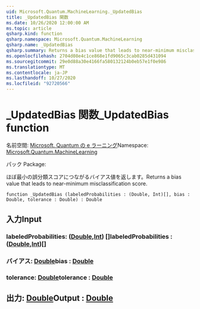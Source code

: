 ```yaml
---
uid: Microsoft.Quantum.MachineLearning._UpdatedBias
title: _UpdatedBias 関数
ms.date: 10/26/2020 12:00:00 AM
ms.topic: article
qsharp.kind: function
qsharp.namespace: Microsoft.Quantum.MachineLearning
qsharp.name: _UpdatedBias
qsharp.summary: Returns a bias value that leads to near-minimum misclassification score.
ms.openlocfilehash: 2704d08e4c1ce868e1fd9065c3cab0285d431094
ms.sourcegitcommit: 29e0d88a30e4166fa580132124b0eb57e1f0e986
ms.translationtype: MT
ms.contentlocale: ja-JP
ms.lasthandoff: 10/27/2020
ms.locfileid: "92720566"
---
```

# <a name="_updatedbias-function"></a><span data-ttu-id="5c1d1-102">_UpdatedBias 関数</span><span class="sxs-lookup"><span data-stu-id="5c1d1-102">_UpdatedBias function</span></span>

<span data-ttu-id="5c1d1-103">名前空間: [Microsoft. Quantum の e ラーニング](xref:Microsoft.Quantum.MachineLearning)</span><span class="sxs-lookup"><span data-stu-id="5c1d1-103">Namespace: [Microsoft.Quantum.MachineLearning](xref:Microsoft.Quantum.MachineLearning)</span></span>

<span data-ttu-id="5c1d1-104">パック [](https://nuget.org/packages/)</span><span class="sxs-lookup"><span data-stu-id="5c1d1-104">Package: [](https://nuget.org/packages/)</span></span>


<span data-ttu-id="5c1d1-105">ほぼ最小の誤分類スコアにつながるバイアス値を返します。</span><span class="sxs-lookup"><span data-stu-id="5c1d1-105">Returns a bias value that leads to near-minimum misclassification score.</span></span>

```qsharp
function _UpdatedBias (labeledProbabilities : (Double, Int)[], bias : Double, tolerance : Double) : Double
```


## <a name="input"></a><span data-ttu-id="5c1d1-106">入力</span><span class="sxs-lookup"><span data-stu-id="5c1d1-106">Input</span></span>

### <a name="labeledprobabilities--doubleint"></a><span data-ttu-id="5c1d1-107">labeledProbabilities: ([Double](xref:microsoft.quantum.lang-ref.double),[Int](xref:microsoft.quantum.lang-ref.int)) []</span><span class="sxs-lookup"><span data-stu-id="5c1d1-107">labeledProbabilities : ([Double](xref:microsoft.quantum.lang-ref.double),[Int](xref:microsoft.quantum.lang-ref.int))[]</span></span>




### <a name="bias--double"></a><span data-ttu-id="5c1d1-108">バイアス: [Double](xref:microsoft.quantum.lang-ref.double)</span><span class="sxs-lookup"><span data-stu-id="5c1d1-108">bias : [Double](xref:microsoft.quantum.lang-ref.double)</span></span>




### <a name="tolerance--double"></a><span data-ttu-id="5c1d1-109">tolerance: [Double](xref:microsoft.quantum.lang-ref.double)</span><span class="sxs-lookup"><span data-stu-id="5c1d1-109">tolerance : [Double](xref:microsoft.quantum.lang-ref.double)</span></span>





## <a name="output--double"></a><span data-ttu-id="5c1d1-110">出力: [Double](xref:microsoft.quantum.lang-ref.double)</span><span class="sxs-lookup"><span data-stu-id="5c1d1-110">Output : [Double](xref:microsoft.quantum.lang-ref.double)</span></span>

